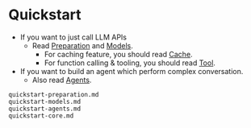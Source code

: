 # Quickstart


- If you want to just call LLM APIs
  - Read [Preparation](quickstart-preparation.md) and [Models](quickstart-models.md).
    - For caching feature, you should read [Cache](quickstart-core.md).
    - For function calling & tooling, you should read [Tool](quickstart-tool.md).
- If you want to build an agent which perform complex conversation.
  - Also read [Agents](quickstart-agents.md).

```{toctree}
quickstart-preparation.md
quickstart-models.md
quickstart-agents.md
quickstart-core.md
```